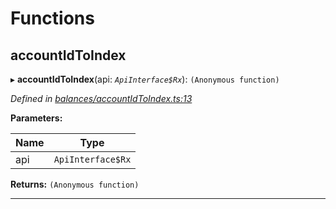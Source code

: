 

# Functions

<a id="accountidtoindex"></a>

##  accountIdToIndex

▸ **accountIdToIndex**(api: *`ApiInterface$Rx`*): `(Anonymous function)`

*Defined in [balances/accountIdToIndex.ts:13](https://github.com/polkadot-js/api/blob/f548dd4/packages/api-derive/src/balances/accountIdToIndex.ts#L13)*

**Parameters:**

| Name | Type |
| ------ | ------ |
| api | `ApiInterface$Rx` |

**Returns:** `(Anonymous function)`

___

